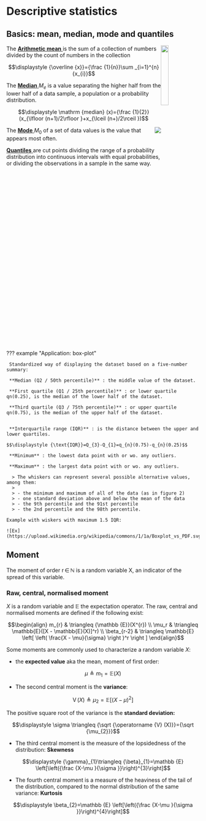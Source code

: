 # Descriptive statistics

## Basics: mean, median, mode and quantiles

<img style='float:right; width:20%' src='https://upload.wikimedia.org/wikipedia/commons/3/33/Visualisation_mode_median_mean.svg'></img>
The [ **Arithmetic mean** ](https://en.wikipedia.org/wiki/Arithmetic_mean) is the sum of a collection of numbers divided by the count of numbers in the collection

$$\displaystyle {\overline {x}}={\frac {1}{n}}\sum _{i=1}^{n}{x_{i}}$$

The [ **Median** ](https://en.wikipedia.org/wiki/Median) $M_e$ is a value separating the higher half from the lower half of a data sample, a population or a probability distribution.

$$\displaystyle \mathrm {median} (x)={\frac {1}{2}}(x_{\lfloor (n+1)/2\rfloor }+x_{\lceil (n+)/2\rceil })$$

<img align="right" src="https://upload.wikimedia.org/wikipedia/commons/thumb/5/5e/Iqr_with_quantile.png/330px-Iqr_with_quantile.png"></img>
The [ **Mode** ](https://fr.wikipedia.org/wiki/Mode_(statistiques)) $M_0$ of a set of data values is the value that appears most often.

[ **Quantiles** ](https://en.wikipedia.org/wiki/Quantile) are cut points dividing the range of a probability distribution into continuous intervals with equal probabilities, or dividing the observations in a sample in the same way.


<div style='clear:both;'></div>


??? example "Application: box-plot"

     Standardized way of displaying the dataset based on a five-number summary:

     **Median (Q2 / 50th percentile)** : the middle value of the dataset.

     **First quartile (Q1 / 25th percentile)** : or lower quartile qn(0.25), is the median of the lower half of the dataset.

     **Third quartile (Q3 / 75th percentile)** : or upper quartile qn(0.75), is the median of the upper half of the dataset.


     **Interquartile range (IQR)** : is the distance between the upper and lower quartiles.

    $$\displaystyle {\text{IQR}}=Q_{3}-Q_{1}=q_{n}(0.75)-q_{n}(0.25)$$

     **Minimum** : the lowest data point with or wo. any outliers.

     **Maximum** : the largest data point with or wo. any outliers.

      > The whiskers can represent several possible alternative values, among them:
      >
      > - the minimum and maximum of all of the data (as in figure 2)
      > - one standard deviation above and below the mean of the data
      > - the 9th percentile and the 91st percentile
      > - the 2nd percentile and the 98th percentile.

    Example with wiskers with maximum 1.5 IQR:

    ![Ex](https://upload.wikimedia.org/wikipedia/commons/1/1a/Boxplot_vs_PDF.svg)


## Moment

The moment of order r ∈ ℕ is a random variable X, an indicator of the spread of this variable.

### Raw, central, normalised moment

$X$ is a random variable and $\mathbb{E}$ the expectation operator. The raw, central and normalised moments are defined if the following exist:

$$\begin{align}
m_{r} & \triangleq {\mathbb {E}}(X^{r}) \\
\mu_r & \triangleq \mathbb{E}([X - \mathbb{E}(X)]^r) \\
\beta_{r-2} & \triangleq \mathbb{E} \left[ \left( \frac{X - \mu}{\sigma} \right )^r \right ]
\end{align}$$

Some moments are commonly used to characterize a random variable $X$:

- the **expected value** aka the mean, moment of first order:

$$\displaystyle \mu \triangleq m_{1}=\mathbb {E} (X)$$

- The second central moment is the **variance**: 

$$\operatorname {V}(X)\triangleq {\mu}_{2}={\mathbb {E}}[(X-\mu )^{2}]$$

The positive square root of the variance is the **standard deviation:** 

$$\displaystyle \sigma \triangleq {\sqrt {\operatorname {V} (X)}}={\sqrt {\mu_{2}}}$$

- The third central moment is the measure of the lopsidedness of the distribution: **Skewness**

$$\displaystyle {\gamma}_{1}\triangleq {\beta}_{1}=\mathbb {E} \left[\left({\frac {X-\mu }{\sigma }}\right)^{3}\right]$$

- The fourth central moment is a measure of the heaviness of the tail of the distribution, compared to the normal distribution of the same variance: **Kurtosis**

$$\displaystyle \beta_{2}=\mathbb {E} \left[\left({\frac {X-\mu }{\sigma }}\right)^{4}\right]$$

